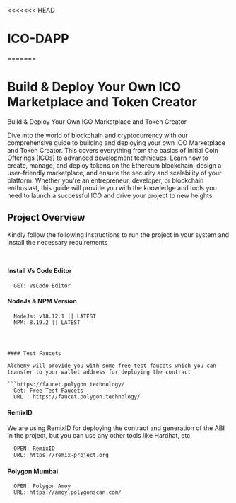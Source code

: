 <<<<<<< HEAD
# ICO-DAPP
=======
# Build & Deploy Your Own ICO Marketplace and Token Creator

Build & Deploy Your Own ICO Marketplace and Token Creator

Dive into the world of blockchain and cryptocurrency with our comprehensive guide to building and deploying your own ICO Marketplace and Token Creator. This covers everything from the basics of Initial Coin Offerings (ICOs) to advanced development techniques. Learn how to create, manage, and deploy tokens on the Ethereum blockchain, design a user-friendly marketplace, and ensure the security and scalability of your platform. Whether you're an entrepreneur, developer, or blockchain enthusiast, this guide will provide you with the knowledge and tools you need to launch a successful ICO and drive your project to new heights.

## Project Overview


Kindly follow the following Instructions to run the project in your system and install the necessary requirements

```https://code.visualstudio.com/download
 
```

#### Install Vs Code Editor

```https://code.visualstudio.com/download
  GET: VsCode Editor
```

#### NodeJs & NPM Version

```https://nodejs.org/en/download
  NodeJs: v18.12.1 || LATEST
  NPM: 8.19.2 || LATEST




#### Test Faucets

Alchemy will provide you with some free test faucets which you can transfer to your wallet address for deploying the contract

```https://faucet.polygon.technology/
  Get: Free Test Faucets
  URL : https://faucet.polygon.technology/
```

#### RemixID

We are using RemixID for deploying the contract and generation of the ABI in the project, but you can use any other tools like Hardhat, etc.

```https://remix-project.org
  OPEN: RemixID
  URL: https://remix-project.org
```

#### Polygon Mumbai

```https://amoy.polygonscan.com/
  OPEN: Polygon Amoy
  URL: https://amoy.polygonscan.com/
```
